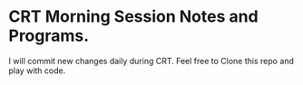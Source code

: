 # CRT Morning Session Notes and Programs.
 I will commit new changes daily during CRT. Feel free to Clone this repo and play with code. 

